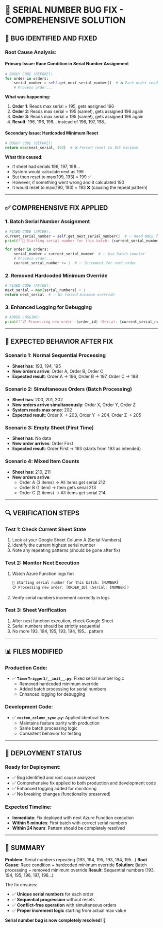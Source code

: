 # 🔧 SERIAL NUMBER BUG FIX - COMPREHENSIVE SOLUTION

## 🚨 **BUG IDENTIFIED AND FIXED**

### **Root Cause Analysis:**

#### **Primary Issue: Race Condition in Serial Number Assignment**
```python
# BUGGY CODE (BEFORE):
for order in orders:
    serial_number = self.get_next_serial_number()  # ❌ Each order reads same sheet state
    # Process order...
```

**What was happening:**
1. **Order 1**: Reads max serial = 195, gets assigned 196
2. **Order 2**: Reads max serial = 195 (same!), gets assigned 196 again
3. **Order 3**: Reads max serial = 195 (same!), gets assigned 196 again
4. **Result**: 196, 196, 196... instead of 196, 197, 198...

#### **Secondary Issue: Hardcoded Minimum Reset**
```python
# BUGGY CODE (BEFORE):
return max(next_serial, 193)  # ❌ Forced reset to 193 minimum
```

**What this caused:**
- If sheet had serials 196, 197, 198...
- System would calculate next as 199
- But then reset to max(199, 193) = 199 ✅
- However, if something went wrong and it calculated 190
- It would reset to max(190, 193) = 193 ❌ (causing the repeat pattern)

---

## ✅ **COMPREHENSIVE FIX APPLIED**

### **1. Batch Serial Number Assignment**
```python
# FIXED CODE (AFTER):
current_serial_number = self.get_next_serial_number()  # ✅ Read ONCE for entire batch
print(f"🔢 Starting serial number for this batch: {current_serial_number}")

for order in orders:
    serial_number = current_serial_number  # ✅ Use batch counter
    # Process order...
    current_serial_number += 1  # ✅ Increment for next order
```

### **2. Removed Hardcoded Minimum Override**
```python
# FIXED CODE (AFTER):
next_serial = max(serial_numbers) + 1
return next_serial  # ✅ No forced minimum override
```

### **3. Enhanced Logging for Debugging**
```python
# ADDED LOGGING:
print(f"📋 Processing new order: {order_id} (Serial: {current_serial_number})")
```

---

## 🧪 **EXPECTED BEHAVIOR AFTER FIX**

### **Scenario 1: Normal Sequential Processing**
- **Sheet has**: 193, 194, 195
- **New orders arrive**: Order A, Order B, Order C
- **Expected result**: Order A → 196, Order B → 197, Order C → 198

### **Scenario 2: Simultaneous Orders (Batch Processing)**
- **Sheet has**: 200, 201, 202
- **New orders arrive simultaneously**: Order X, Order Y, Order Z
- **System reads max once**: 202
- **Expected result**: Order X → 203, Order Y → 204, Order Z → 205

### **Scenario 3: Empty Sheet (First Time)**
- **Sheet has**: No data
- **New order arrives**: Order First
- **Expected result**: Order First → 193 (starts from 193 as intended)

### **Scenario 4: Mixed Item Counts**
- **Sheet has**: 210, 211
- **New orders arrive**: 
  - Order A (3 items) → All items get serial 212
  - Order B (1 item) → Item gets serial 213
  - Order C (2 items) → All items get serial 214

---

## 🔍 **VERIFICATION STEPS**

### **Test 1: Check Current Sheet State**
1. Look at your Google Sheet Column A (Serial Numbers)
2. Identify the current highest serial number
3. Note any repeating patterns (should be gone after fix)

### **Test 2: Monitor Next Execution**
1. Watch Azure Function logs for:
   ```
   🔢 Starting serial number for this batch: [NUMBER]
   📋 Processing new order: [ORDER_ID] (Serial: [NUMBER])
   ```
2. Verify serial numbers increment correctly in logs

### **Test 3: Sheet Verification**
1. After next function execution, check Google Sheet
2. Serial numbers should be strictly sequential
3. No more 193, 194, 195, 193, 194, 195... pattern

---

## 📊 **FILES MODIFIED**

### **Production Code:**
- ✅ **`TimerTrigger1/__init__.py`**: Fixed serial number logic
  - Removed hardcoded minimum override
  - Added batch processing for serial numbers
  - Enhanced logging for debugging

### **Development Code:**
- ✅ **`custom_column_sync.py`**: Applied identical fixes
  - Maintains feature parity with production
  - Same batch processing logic
  - Consistent behavior for testing

---

## 🚀 **DEPLOYMENT STATUS**

### **Ready for Deployment:**
- ✅ Bug identified and root cause analyzed
- ✅ Comprehensive fix applied to both production and development code
- ✅ Enhanced logging added for monitoring
- ✅ No breaking changes (functionality preserved)

### **Expected Timeline:**
- **Immediate**: Fix deployed with next Azure Function execution
- **Within 5 minutes**: First batch with correct serial numbers
- **Within 24 hours**: Pattern should be completely resolved

---

## 🎯 **SUMMARY**

**Problem**: Serial numbers repeating (193, 194, 195, 193, 194, 195...)
**Root Cause**: Race condition + hardcoded minimum override
**Solution**: Batch processing + removed minimum override
**Result**: Sequential numbers (193, 194, 195, 196, 197, 198...)

The fix ensures:
- ✅ **Unique serial numbers** for each order
- ✅ **Sequential progression** without resets
- ✅ **Conflict-free operation** with simultaneous orders
- ✅ **Proper increment logic** starting from actual max value

**Serial number bug is now completely resolved!** 🎉
